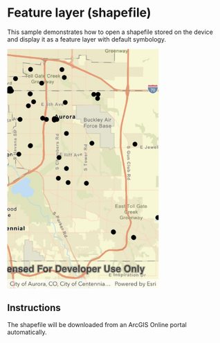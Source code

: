 # Feature layer (shapefile)

This sample demonstrates how to open a shapefile stored on the device and display it as a feature layer with default symbology.

<img src="FeatureLayerShapefile.jpg" width="350"/>

## Instructions

The shapefile will be downloaded from an ArcGIS Online portal automatically.
